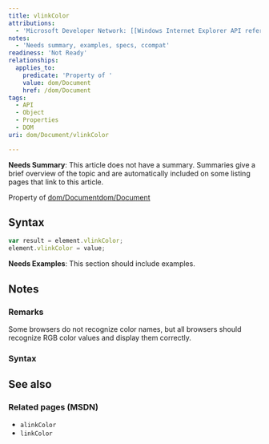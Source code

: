 ```yaml
---
title: vlinkColor
attributions:
  - 'Microsoft Developer Network: [[Windows Internet Explorer API reference](http://msdn.microsoft.com/en-us/library/ie/hh828809%28v=vs.85%29.aspx) Article]'
notes:
  - 'Needs summary, examples, specs, ccompat'
readiness: 'Not Ready'
relationships:
  applies_to:
    predicate: 'Property of '
    value: dom/Document
    href: /dom/Document
tags:
  - API
  - Object
  - Properties
  - DOM
uri: dom/Document/vlinkColor

---
```

**Needs Summary**: This article does not have a summary. Summaries give a brief overview of the topic and are automatically included on some listing pages that link to this article.

Property of [dom/Document](/dom/Document)[dom/Document](/dom/Document)

## Syntax

``` js
var result = element.vlinkColor;
element.vlinkColor = value;
```

**Needs Examples**: This section should include examples.

## Notes

### Remarks

Some browsers do not recognize color names, but all browsers should recognize RGB color values and display them correctly.

### Syntax

## See also

### Related pages (MSDN)

-   `alinkColor`
-   `linkColor`
